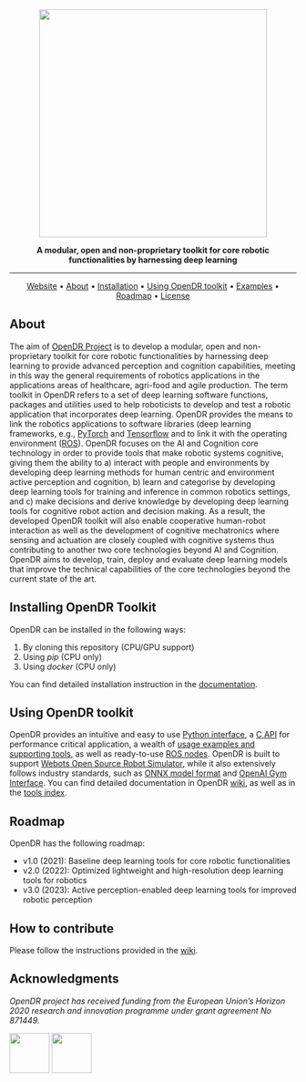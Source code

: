 <div align="center">

<img src="docs/reference/images/opendr_logo.png" width="400px">

**A modular, open and non-proprietary toolkit for core robotic functionalities by harnessing deep learning**
______________________________________________________________________

<p align="center">
  <a href="https:/opendr.eu">Website</a> •
  <a href="#about">About</a> •
  <a href="docs/reference/installation.md">Installation</a> •  
  <a href="#using-opendr-toolkit">Using OpenDR toolkit</a> •
  <a href="projects">Examples</a> •
  <a href="roadmap">Roadmap</a> •  
  <a href="LICENSE">License</a>
</p>

</div>

## About

The aim of [OpenDR Project](https://opendr.eu) is to develop a modular, open and non-proprietary toolkit for core robotic functionalities by harnessing deep learning to provide advanced perception and cognition capabilities, meeting in this way the general requirements of robotics applications in the applications areas of healthcare, agri-food and agile production. 
The term toolkit in OpenDR refers to a set of deep learning software functions, packages and utilities used to help roboticists to develop and test a robotic application that incorporates deep learning.
OpenDR provides the means to link the robotics applications to software libraries (deep learning frameworks, e.g., [PyTorch](https://pytorch.org/) and [Tensorflow](https://www.tensorflow.org/) and to link it with the operating environment ([ROS](https://www.ros.org/)). 
OpenDR focuses on the AI and Cognition core technology in order to provide tools that make robotic systems cognitive, giving them the ability to a) interact with people and environments by developing deep learning methods for human centric and environment active perception and cognition, b) learn and categorise by developing deep learning tools for training and inference in common robotics settings, and c) make decisions and derive knowledge by developing deep learning tools for cognitive robot action and decision making.
As a result, the developed OpenDR toolkit will also enable cooperative human-robot interaction as well as the development of cognitive mechatronics where sensing and actuation are closely coupled with cognitive systems thus contributing to another two core technologies beyond AI and Cognition. 
OpenDR aims to develop, train, deploy and evaluate deep learning models that improve the technical capabilities of the core technologies beyond the current state of the art. 

## Installing OpenDR Toolkit

OpenDR can be installed in the following ways:
1. By cloning this repository (CPU/GPU support)
2. Using *pip* (CPU only)
3. Using *docker* (CPU only)

You can find detailed installation instruction in the [documentation](docs/reference/installation.md).

## Using OpenDR toolkit
OpenDR provides an intuitive and easy to use [Python interface](src/opendr), a [C API](src/c_api) for performance critical application, a wealth of [usage examples and supporting tools](projects), as well as ready-to-use [ROS nodes](projects/opendr_ws).
OpenDR is built to support [Webots Open Source Robot Simulator](https://cyberbotics.com/), while it also extensively follows industry standards, such as [ONNX model format](https://onnx.ai/) and [OpenAI Gym Interface](https://gym.openai.com/). 
You can find detailed documentation in OpenDR [wiki](https://github.com/tasostefas/opendr_internal/wiki), as well as in the [tools index](docs/reference/index.md).

## Roadmap
OpenDR has the following roadmap:
- v1.0 (2021): Baseline deep learning tools for core robotic functionalities
- v2.0 (2022): Optimized lightweight and high-resolution deep learning tools for robotics
- v3.0 (2023): Active perception-enabled deep learning tools for improved robotic perception

## How to contribute
Please follow the instructions provided in the [wiki](https://github.com/tasostefas/opendr_internal/wiki). 


## Acknowledgments
*OpenDR project has received funding from the European Union’s Horizon 2020 research and innovation programme under grant agreement No 871449.*

<img src="https://user-images.githubusercontent.com/16520105/123549590-6a9f4b00-d772-11eb-998a-ed4c70133617.png" height="70"> <img src="https://user-images.githubusercontent.com/16520105/123549536-31ff7180-d772-11eb-9c81-6cc98b7d2e1e.png" height="70">
